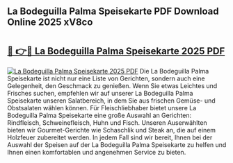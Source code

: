 ## La Bodeguilla Palma Speisekarte PDF Download Online 2025 xV8co

# <h2><a href="http://gc7z6o.nevu.top/?p=La+Bodeguilla+Palma+Speisekarte">🔗 👉🔴 La Bodeguilla Palma Speisekarte 2025 PDF</a></h2>

[![La Bodeguilla Palma Speisekarte 2025 PDF](https://i.imgur.com/dBaPXMq.png)](http://gc7z6o.nevu.top/?p=La+Bodeguilla+Palma+Speisekarte)
Die La Bodeguilla Palma Speisekarte ist nicht nur eine Liste von Gerichten, sondern auch eine Gelegenheit, den Geschmack zu genießen. Wenn Sie etwas Leichtes und Frisches suchen, empfehlen wir auf unserer La Bodeguilla Palma Speisekarte unseren Salatbereich, in dem Sie aus frischen Gemüse- und Obstsalaten wählen können. Für Fleischliebhaber bietet unsere La Bodeguilla Palma Speisekarte eine große Auswahl an Gerichten: Rindfleisch, Schweinefleisch, Huhn und Fisch. Unseren Auserwählten bieten wir Gourmet-Gerichte wie Schaschlik und Steak an, die auf einem Holzfeuer zubereitet werden. In jedem Fall sind wir bereit, Ihnen bei der Auswahl der Speisen auf der La Bodeguilla Palma Speisekarte zu helfen und Ihnen einen komfortablen und angenehmen Service zu bieten.
